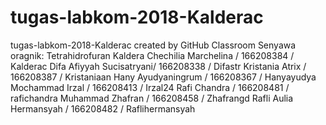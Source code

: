 # tugas-labkom-2018-Kalderac
tugas-labkom-2018-Kalderac created by GitHub Classroom
Senyawa oragnik: Tetrahidrofuran
Kaldera Chechilia Marchelina / 166208384 / Kalderac
Difa Afiyyah Sucisatryani/ 166208338 / Difastr
Kristania Atrix / 166208387 / Kristaniaan
Hany Ayudyaningrum / 166208367 / Hanyayudya
Mochammad Irzal / 166208413 / Irzal24
Rafi Chandra / 166208481 / rafichandra
Muhammad Zhafran / 166208458 / Zhafrangd
Rafli Aulia Hermansyah / 166208482 / Raflihermansyah
